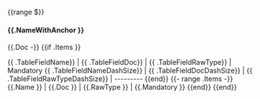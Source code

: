 {{range $}}
#### {{.NameWithAnchor }}
{{.Doc -}}
{{if .Items }}

{{ .TableFieldName}} | {{ .TableFieldDoc}} | {{ .TableFieldRawType}} | Mandatory
{{ .TableFieldNameDashSize}} | {{ .TableFieldDocDashSize}} | {{ .TableFieldRawTypeDashSize}} | ---------
{{end}}
{{- range .Items -}}
{{.Name }} | {{.Doc }} | {{.RawType }} | {{.Mandatory }}
{{end}}
{{end}}